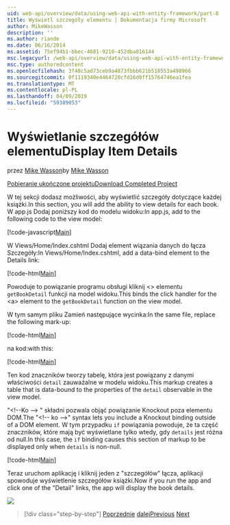 ```yaml
---
uid: web-api/overview/data/using-web-api-with-entity-framework/part-8
title: Wyświetl szczegóły elementu | Dokumentacja firmy Microsoft
author: MikeWasson
description: ''
ms.author: riande
ms.date: 06/16/2014
ms.assetid: 75ef94b1-bbec-4681-9210-452dba816144
msc.legacyurl: /web-api/overview/data/using-web-api-with-entity-framework/part-8
msc.type: authoredcontent
ms.openlocfilehash: 3f48c5ad73ceb9a4873fbbb621b518553a498966
ms.sourcegitcommit: 0f1119340e4464720cfd16d0ff15764746ea1fea
ms.translationtype: MT
ms.contentlocale: pl-PL
ms.lasthandoff: 04/09/2019
ms.locfileid: "59389053"
---
```

# <a name="display-item-details"></a><span data-ttu-id="1e4d6-102">Wyświetlanie szczegółów elementu</span><span class="sxs-lookup"><span data-stu-id="1e4d6-102">Display Item Details</span></span>

<span data-ttu-id="1e4d6-103">przez [Mike Wasson](https://github.com/MikeWasson)</span><span class="sxs-lookup"><span data-stu-id="1e4d6-103">by [Mike Wasson](https://github.com/MikeWasson)</span></span>

[<span data-ttu-id="1e4d6-104">Pobieranie ukończone projektu</span><span class="sxs-lookup"><span data-stu-id="1e4d6-104">Download Completed Project</span></span>](https://github.com/MikeWasson/BookService)

<span data-ttu-id="1e4d6-105">W tej sekcji dodasz możliwości, aby wyświetlić szczegóły dotyczące każdej książki.</span><span class="sxs-lookup"><span data-stu-id="1e4d6-105">In this section, you will add the ability to view details for each book.</span></span> <span data-ttu-id="1e4d6-106">W app.js Dodaj poniższy kod do modelu widoku:</span><span class="sxs-lookup"><span data-stu-id="1e4d6-106">In app.js, add to the following code to the view model:</span></span>

[!code-javascript[Main](part-8/samples/sample1.js)]

<span data-ttu-id="1e4d6-107">W Views/Home/Index.cshtml Dodaj element wiązania danych do łącza Szczegóły:</span><span class="sxs-lookup"><span data-stu-id="1e4d6-107">In Views/Home/Index.cshtml, add a data-bind element to the Details link:</span></span>

[!code-html[Main](part-8/samples/sample2.html?highlight=5)]

<span data-ttu-id="1e4d6-108">Powoduje to powiązanie programu obsługi kliknij &lt;&gt; elementu `getBookDetail` funkcji na model widoku.</span><span class="sxs-lookup"><span data-stu-id="1e4d6-108">This binds the click handler for the &lt;a&gt; element to the `getBookDetail` function on the view model.</span></span>

<span data-ttu-id="1e4d6-109">W tym samym pliku Zamień następujące wycinka:</span><span class="sxs-lookup"><span data-stu-id="1e4d6-109">In the same file, replace the following mark-up:</span></span>

[!code-html[Main](part-8/samples/sample3.html)]

<span data-ttu-id="1e4d6-110">na kod:</span><span class="sxs-lookup"><span data-stu-id="1e4d6-110">with this:</span></span>

[!code-html[Main](part-8/samples/sample4.html)]

<span data-ttu-id="1e4d6-111">Ten kod znaczników tworzy tabelę, która jest powiązany z danymi właściwości `detail` zauważalne w modelu widoku.</span><span class="sxs-lookup"><span data-stu-id="1e4d6-111">This markup creates a table that is data-bound to the properties of the `detail` observable in the view model.</span></span>

<span data-ttu-id="1e4d6-112">"&lt;!--Ko —&gt; &quot; składni pozwala objąć powiązanie Knockout poza elementu DOM.</span><span class="sxs-lookup"><span data-stu-id="1e4d6-112">The "&lt;!-- ko --&gt;&quot; syntax lets you include a Knockout binding outside of a DOM element.</span></span> <span data-ttu-id="1e4d6-113">W tym przypadku `if` powiązania powoduje, że ta część znaczników, które mają być wyświetlane tylko wtedy, gdy `details` jest różna od null.</span><span class="sxs-lookup"><span data-stu-id="1e4d6-113">In this case, the `if` binding causes this section of markup to be displayed only when `details` is non-null.</span></span>

[!code-html[Main](part-8/samples/sample5.html)]

<span data-ttu-id="1e4d6-114">Teraz uruchom aplikację i kliknij jeden z &quot;szczegółów&quot; łącza, aplikacji spowoduje wyświetlenie szczegółów książki.</span><span class="sxs-lookup"><span data-stu-id="1e4d6-114">Now if you run the app and click one of the &quot;Detail&quot; links, the app will display the book details.</span></span>

[![](part-8/_static/image2.png)](part-8/_static/image1.png)

> [!div class="step-by-step"]
> <span data-ttu-id="1e4d6-115">[Poprzednie](part-7.md)
> [dalej](part-9.md)</span><span class="sxs-lookup"><span data-stu-id="1e4d6-115">[Previous](part-7.md)
[Next](part-9.md)</span></span>
